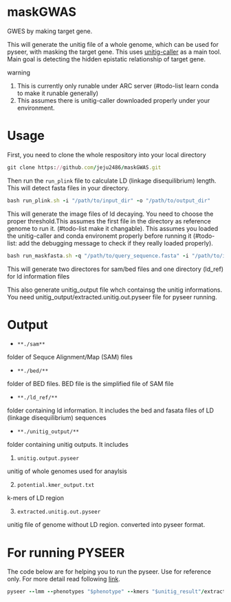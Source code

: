 # maskGWAS
GWES by making target gene.

This will generate the unitig file of a whole genome, which can be used for pyseer, with masking the target gene. This uses [unitig-caller](https://github.com/bacpop/unitig-caller) as a main tool. Main goal is detecting the hidden epistatic relationship of target gene.

warning
1. This is currently only runable under ARC server (#todo-list learn conda to make it runable generally) 
2. This assumes there is unitig-caller downloaded properly under your environment. 

# Usage

First, you need to clone the whole respository into your local directory

```ruby
git clone https://github.com/jeju2486/maskGWAS.git
```

Then run the `run_plink` file to calculate LD (linkage disequilibrium) length. This will detect fasta files in your directory.

```ruby
bash run_plink.sh -i "/path/to/input_dir" -o "/path/to/output_dir"
```

This will generate the image files of ld decaying. You need to choose the proper threshold.This assumes the first file in the directory as reference genome to run it. (#todo-list make it changable). This assumes you loaded the unitig-caller and conda environemt properly before running it (#todo-list: add the debugging message to check if they really loaded properly).

```ruby
bash run_maskfasta.sh -q "/path/to/query_sequence.fasta" -i "/path/to/input_dir" -d 3000 -o "/path/to/output_dir" -t 12
```

This will generate two directores for sam/bed files and one directory (ld_ref) for ld information files

This also generate unitig_output file whch containsg the unitig informations. You need unitig_output/extracted.unitig.out.pyseer file for pyseer running. 

# Output

* `**./sam**`

folder of Sequce Alignment/Map (SAM) files 

* `**./bed/**`

folder of BED files. BED file is the simplified file of SAM file

* `**./ld_ref/**`

folder containing ld information. It includes the bed and fasata files of LD (linkage disequilibrium) sequences

* `**./unitig_output/**`

folder containing unitig outputs. It includes

1. `unitig.output.pyseer`

unitig of whole genomes used for anaylsis

2. `potential.kmer_output.txt`

k-mers of LD region

3. `extracted.unitig.out.pyseer`

unitig file of genome without LD region. converted into pyseer format.

# For running PYSEER

The code below are for helping you to run the pyseer. Use for reference only. For more detail read following [link](https://pyseer.readthedocs.io/en/master/tutorial.html).


```ruby
pyseer --lmm --phenotypes "$phenotype" --kmers "$unitig_result"/extracted.unitig.out.pyseer.gz --similarity phylogeny_wholegenome.tsv --print-samples --output-patterns "$result_dir"/kmer_patterns.txt --cpu 24 > "$result_dir"/sccmec_kmers.txt
```
